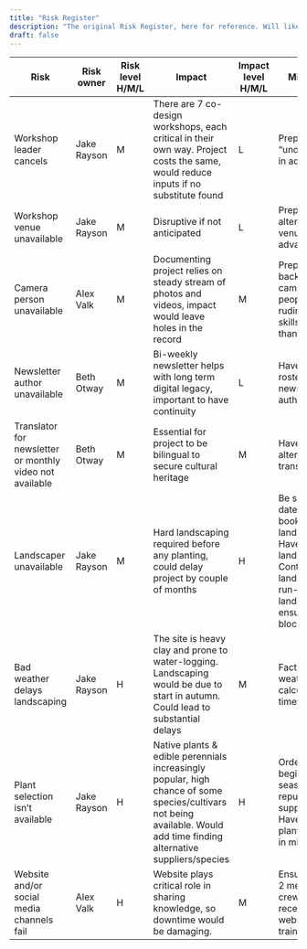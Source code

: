 ```yaml
---
title: "Risk Register"
description: "The original Risk Register, here for reference. Will likely be updated elsewhere."
draft: false
---
```


| Risk                                                     | Risk owner  | Risk level H/M/L | Impact                                                                                                                                                                  | Impact level H/M/L | Mitigation                                                                                                                                   | **Review dates**                                                   |
| -------------------------------------------------------- | ----------- | ---------------- | ----------------------------------------------------------------------------------------------------------------------------------------------------------------------- | ------------------ | -------------------------------------------------------------------------------------------------------------------------------------------- | ------------------------------------------------------------------ |
| Workshop leader cancels                                  | Jake Rayson | M                | There are 7 co-design workshops, each critical in their own way. Project costs the same, would reduce inputs if no substitute found                                     | L                  | Prepare list of “understudies” in advance.                                                                                                   | 2 weeks before each workshops                                      |
| Workshop venue unavailable                               | Jake Rayson | M                | Disruptive if not anticipated                                                                                                                                           | L                  | Prepare alternative venues in advance                                                                                                        | At beginning of project                                            |
| Camera person unavailable                                | Alex Valk   | M                | Documenting project relies on steady stream of photos and videos, impact would leave holes in the record                                                                | M                  | Prepare backup camera people. Even rudimentary skills better than none!                                                                      | At beginning of project                                            |
| Newsletter author unavailable                            | Beth Otway  | M                | Bi-weekly newsletter helps with long term digital legacy, important to have continuity                                                                                  | L                  | Have backup roster of newsletter authors                                                                                                     | At beginning of project                                            |
| Translator for newsletter or monthly video not available | Beth Otway  | M                | Essential for project to be bilingual to secure cultural heritage                                                                                                       | M                  | Have list of alternative translators                                                                                                         | At beginning of project                                            |
| Landscaper unavailable                                   | Jake Rayson | M                | Hard landscaping required before any planting, could delay project by couple of months                                                                                  | H                  | Be specific in dates when booking landscaper. Have backup landscapers. Contact landscaper in run-up to landscaping to ensure time is blocked | Throughout project                                                 |
| Bad weather delays landscaping                           | Jake Rayson | H                | The site is heavy clay and prone to water-logging. Landscaping would be due to start in autumn. Could lead to substantial delays                                        | M                  | Factor in bad weather when calculating timetable                                                                                             | At beginning of project                                            |
| Plant selection isn’t available                          | Jake Rayson | H                | Native plants & edible perennials increasingly popular, high chance of some species/cultivars not being available. Would add time finding alternative suppliers/species | H                  | Order early, at beginning of season, from reputable suppliers. Have backup plant selection in mind.                                          | At beginning of project. When hard landscaping coming to a finish. |
| Website and/or social media channels fail                | Alex Valk   | H                | Website plays critical role in sharing knowledge, so downtime would be damaging.                                                                                        | M                  | Ensure at least 2 members of crew have received website training.                                                                            | At beginning of project                                            |
